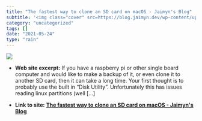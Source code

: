 ```yaml
---
title: "The fastest way to clone an SD card on macOS - Jaimyn's Blog"
subtitle: '<img class="cover" src=https://blog.jaimyn.dev/wp-content/uploads/2020/01/microSD-to-SD-1200x900-1.j...'
category: "uncategorized"
tags: []
date: "2021-05-24"
type: "rain"
---
```

<img class="cover" src=https://blog.jaimyn.dev/wp-content/uploads/2020/01/microSD-to-SD-1200x900-1.jpg>



* **Web site excerpt:** If you have a raspberry pi or other single board computer and would like to make a backup of it, or even clone it to another SD card, then it can take a long time. Your first thought is to probably use the built in “Disk Utility”. Unfortunately this has issues reading linux partitions (well […]

* **Link to site:** **[The fastest way to clone an SD card on macOS - Jaimyn's Blog](https://blog.jaimyn.dev/the-fastest-way-to-clone-sd-card-macos/)**
